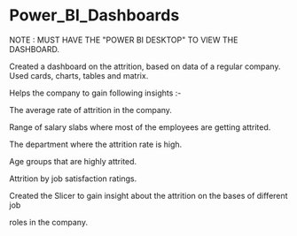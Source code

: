 # Power_BI_Dashboards

NOTE : MUST HAVE THE "POWER BI DESKTOP" TO VIEW THE DASHBOARD.

Created a dashboard on the attrition, based on data of a regular company.
Used cards, charts, tables and matrix.

Helps the company to gain following insights :-

The average rate of attrition in the company.

Range of salary slabs where most of the employees are getting attrited.

The department where the attrition rate is high.

Age groups that are highly attrited.

Attrition by job satisfaction ratings.

Created the Slicer to gain insight about the attrition on the bases of different job

roles in the company.
